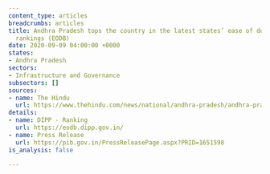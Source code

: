 ```yaml
---
content_type: articles
breadcrumbs: articles
title: Andhra Pradesh tops the country in the latest states’ ease of doing business
  rankings (EODB)
date: 2020-09-09 04:00:00 +0000
states:
- Andhra Pradesh
sectors:
- Infrastructure and Governance
subsectors: []
sources:
- name: The Hindu
  url: https://www.thehindu.com/news/national/andhra-pradesh/andhra-pradesh-tops-in-ease-of-doing-business-rankings/article32530727.ece
details:
- name: DIPP - Ranking
  url: https://eodb.dipp.gov.in/
- name: Press Release
  url: https://pib.gov.in/PressReleasePage.aspx?PRID=1651598
is_analysis: false

---
```

